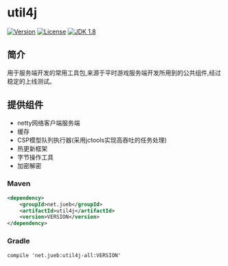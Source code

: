 # util4j
[![Version](https://img.shields.io/badge/version-4.1.9-brightgreen.svg)](http://search.maven.org/#search|gav|1|g:%22net.jueb%22%20AND%20a:%22util4j%22)
[![License](http://img.shields.io/:license-apache-blue.svg)](http://www.apache.org/licenses/LICENSE-2.0.html)
[![JDK 1.8](https://img.shields.io/badge/JDK-1.8-green.svg "JDK 1.8")]()

## 简介
用于服务端开发的常用工具包,来源于平时游戏服务端开发所用到的公共组件,经过稳定的上线测试。

## 提供组件
* netty网络客户端服务端
* 缓存
* CSP模型队列执行器(采用jctools实现高吞吐的任务处理)
* 热更新框架
* 字节操作工具
* 加密解密

### Maven

```xml
<dependency>
    <groupId>net.jueb</groupId>
    <artifactId>util4j</artifactId>
    <version>VERSION</version>
</dependency>
```

### Gradle
```
compile 'net.jueb:util4j-all:VERSION'
```
